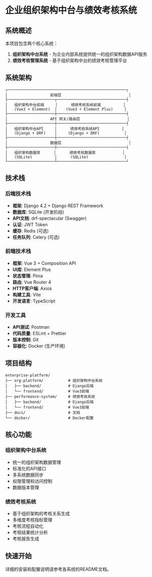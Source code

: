 # 企业组织架构中台与绩效考核系统

## 系统概述

本项目包含两个核心系统：
1. **组织架构中台系统** - 为企业内部系统提供统一的组织架构数据API服务
2. **绩效考核管理系统** - 基于组织架构中台的绩效考核管理平台

## 系统架构

```
┌─────────────────────────────────────────────────────┐
│                   前端层                              │
├─────────────────────┬───────────────────────────────┤
│   组织架构中台前端     │      绩效考核系统前端          │
│   (Vue3 + Element)  │    (Vue3 + Element Plus)     │
├─────────────────────┼───────────────────────────────┤
│                   API 网关/路由层                     │
├─────────────────────┼───────────────────────────────┤
│   组织架构中台API     │      绩效考核系统API          │
│   (Django + DRF)    │     (Django + DRF)           │
├─────────────────────┼───────────────────────────────┤
│                   数据层                              │
├─────────────────────┼───────────────────────────────┤
│   组织架构数据库      │      绩效考核数据库            │
│   (SQLite)          │      (SQLite)                │
└─────────────────────┴───────────────────────────────┘
```

## 技术栈

### 后端技术栈
- **框架**: Django 4.2 + Django REST Framework
- **数据库**: SQLite (开发阶段)
- **API文档**: drf-spectacular (Swagger)
- **认证**: JWT Token
- **缓存**: Redis (可选)
- **任务队列**: Celery (可选)

### 前端技术栈
- **框架**: Vue 3 + Composition API
- **UI库**: Element Plus
- **状态管理**: Pinia
- **路由**: Vue Router 4
- **HTTP客户端**: Axios
- **构建工具**: Vite
- **开发语言**: TypeScript

### 开发工具
- **API测试**: Postman
- **代码质量**: ESLint + Prettier
- **版本控制**: Git
- **容器化**: Docker (生产环境)

## 项目结构

```
enterprise-platform/
├── org-platform/           # 组织架构中台系统
│   ├── backend/            # Django后端
│   └── frontend/           # Vue3前端
├── performance-system/     # 绩效考核系统
│   ├── backend/            # Django后端
│   └── frontend/           # Vue3前端
├── docs/                   # 文档
└── docker/                 # Docker配置
```

## 核心功能

### 组织架构中台系统
- 统一的组织架构数据管理
- 标准化的API接口
- 多系统数据同步
- 权限管理和访问控制
- 数据版本管理

### 绩效考核系统
- 基于组织架构的考核关系生成
- 多维度考核指标管理
- 考核流程自动化
- 考核结果统计分析
- 考核报告生成

## 快速开始

详细的安装和配置说明请参考各系统的README文档。